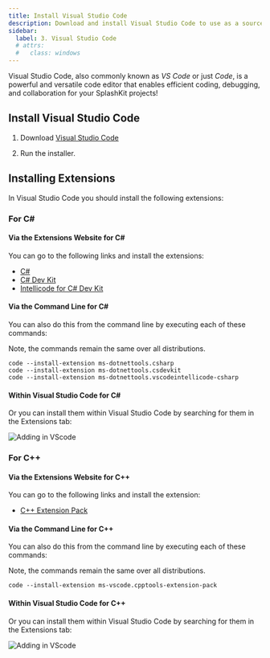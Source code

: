 ```yaml
---
title: Install Visual Studio Code
description: Download and install Visual Studio Code to use as a source code editor, and install the necessary extensions for C# and C++.
sidebar:
  label: 3. Visual Studio Code
  # attrs:
  #   class: windows
---
```


Visual Studio Code, also commonly known as *VS Code* or just *Code*, is a powerful and versatile code editor that enables efficient coding, debugging, and collaboration for your SplashKit projects!

## Install Visual Studio Code

1. Download [Visual Studio Code](https://code.visualstudio.com)

2. Run the installer.

## Installing Extensions

In Visual Studio Code you should install the following extensions:

### For C#

#### Via the Extensions Website for C#

You can go to the following links and install the extensions:

- [C#](https://marketplace.visualstudio.com/items?itemName=ms-dotnettools.csharp)
- [C# Dev Kit](https://marketplace.visualstudio.com/items?itemName=ms-dotnettools.csdevkit)
- [Intellicode for C# Dev Kit](https://marketplace.visualstudio.com/items?itemName=ms-dotnettools.vscodeintellicode-csharp)

#### Via the Command Line for C#

You can also do this from the command line by executing each of these commands:

Note, the commands remain the same over all distributions.

```shell
code --install-extension ms-dotnettools.csharp
code --install-extension ms-dotnettools.csdevkit
code --install-extension ms-dotnettools.vscodeintellicode-csharp
```

#### Within Visual Studio Code for C#

Or you can install them within Visual Studio Code by searching for them in the Extensions tab:

![Adding in VScode](/images/installation/linux/Csharp-in-vscode.png)

### For C++

#### Via the Extensions Website for C++

You can go to the following links and install the extension:

- [C++ Extension Pack](https://marketplace.visualstudio.com/items?itemName=ms-vscode.cpptools-extension-pack)

#### Via the Command Line for C++

You can also do this from the command line by executing each of these commands:

Note, the commands remain the same over all distributions.

```shell
code --install-extension ms-vscode.cpptools-extension-pack
```

#### Within Visual Studio Code for C++

Or you can install them within Visual Studio Code by searching for them in the Extensions tab:

![Adding in VScode](/images/installation/linux/cplus-in-vscode.png)
